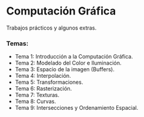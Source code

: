 # Computación Gráfica
Trabajos prácticos y algunos extras.

### Temas:
* Tema 1: Introducción a la Computación Gráfica.
* Tema 2: Modelado del Color e Iluminación.
* Tema 3: Espacio de la imagen (Buffers).
* Tema 4: Interpolación.
* Tema 5: Transformaciones.
* Tema 6: Rasterización.
* Tema 7: Texturas.
* Tema 8: Curvas.
* Tema 9: Intersecciones y Ordenamiento Espacial.